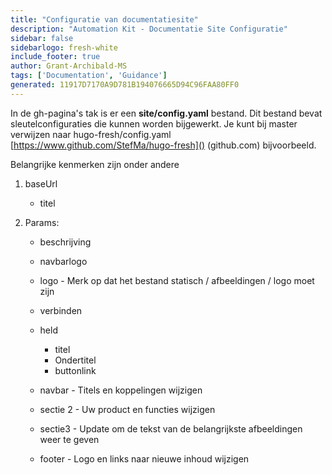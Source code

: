 ```yaml
---
title: "Configuratie van documentatiesite"
description: "Automation Kit - Documentatie Site Configuratie"
sidebar: false
sidebarlogo: fresh-white
include_footer: true
author: Grant-Archibald-MS
tags: ['Documentation', 'Guidance']
generated: 11917D7170A9D781B194076665D94C96FAA80FF0
---
```



In de gh-pagina's tak is er een **site/config.yaml** bestand. Dit bestand bevat sleutelconfiguraties die kunnen worden bijgewerkt. Je kunt bij master verwijzen naar hugo-fresh/config.yaml [https://www.github.com/StefMa/hugo-fresh]() (github.com) bijvoorbeeld.

Belangrijke kenmerken zijn onder andere

1. baseUrl

    - titel

1. Params:

    - beschrijving
    
    - navbarlogo
    
    - logo - Merk op dat het bestand statisch / afbeeldingen / logo moet zijn
    
    - verbinden
    
    - held
        - titel
        - Ondertitel
        - buttonlink
    
    - navbar - Titels en koppelingen wijzigen
    
    - sectie 2 - Uw product en functies wijzigen
    
    - sectie3 - Update om de tekst van de belangrijkste afbeeldingen weer te geven
    
    - footer - Logo en links naar nieuwe inhoud wijzigen
